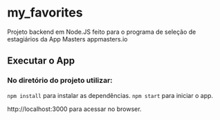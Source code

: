 # my_favorites

Projeto backend em Node.JS feito para o programa de seleção de estagiários da App Masters appmasters.io

## Executar o App

### No diretório do projeto utilizar:

`npm install` para instalar as dependências.
`npm start` para iniciar o app.

http://localhost:3000 para acessar no browser.
